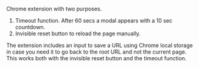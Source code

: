 Chrome extension with two purposes. 

1. Timeout function. After 60 secs a modal appears with a 10 sec countdown.
2. Invisible reset button to reload the page manually.

The extension includes an input to save a URL using Chrome local storage in case you need it to go back to the root URL and not the current page. This works both with the invisible reset button and the timeout function. 

